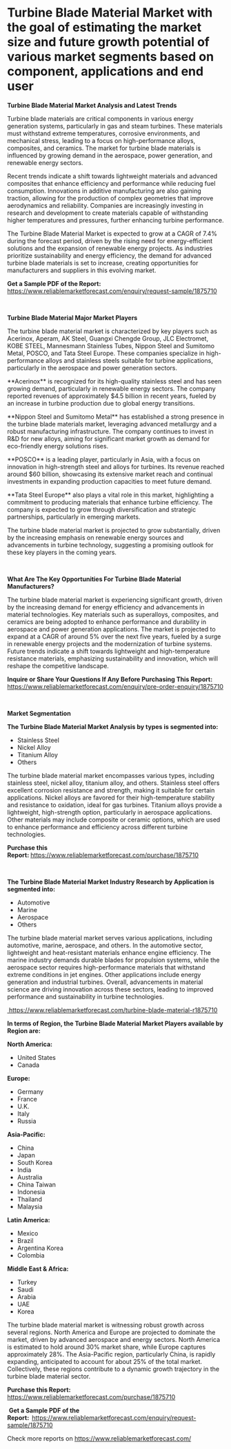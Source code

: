 <p><h1>Turbine Blade Material Market with the goal of estimating the market size and future growth potential of various market segments based on component, applications and end user</h1></p><p><strong>Turbine Blade Material Market Analysis and Latest Trends</strong></p>
<p><p>Turbine blade materials are critical components in various energy generation systems, particularly in gas and steam turbines. These materials must withstand extreme temperatures, corrosive environments, and mechanical stress, leading to a focus on high-performance alloys, composites, and ceramics. The market for turbine blade materials is influenced by growing demand in the aerospace, power generation, and renewable energy sectors.</p><p>Recent trends indicate a shift towards lightweight materials and advanced composites that enhance efficiency and performance while reducing fuel consumption. Innovations in additive manufacturing are also gaining traction, allowing for the production of complex geometries that improve aerodynamics and reliability. Companies are increasingly investing in research and development to create materials capable of withstanding higher temperatures and pressures, further enhancing turbine performance.</p><p>The Turbine Blade Material Market is expected to grow at a CAGR of 7.4% during the forecast period, driven by the rising need for energy-efficient solutions and the expansion of renewable energy projects. As industries prioritize sustainability and energy efficiency, the demand for advanced turbine blade materials is set to increase, creating opportunities for manufacturers and suppliers in this evolving market.</p></p>
<p><strong>Get a Sample PDF of the Report:&nbsp;</strong> <a href="https://www.reliablemarketforecast.com/enquiry/request-sample/1875710?utm_campaign=2188&utm_medium=2&utm_source=Github&utm_content=ia&utm_term=30012025&utm_id=turbine-blade-material">https://www.reliablemarketforecast.com/enquiry/request-sample/1875710</a></p>
<p>&nbsp;</p>
<p><strong>Turbine Blade Material Major Market Players</strong></p>
<p><p>The turbine blade material market is characterized by key players such as Acerinox, Aperam, AK Steel, Guangxi Chengde Group, JLC Electromet, KOBE STEEL, Mannesmann Stainless Tubes, Nippon Steel and Sumitomo Metal, POSCO, and Tata Steel Europe. These companies specialize in high-performance alloys and stainless steels suitable for turbine applications, particularly in the aerospace and power generation sectors.</p><p>**Acerinox** is recognized for its high-quality stainless steel and has seen growing demand, particularly in renewable energy sectors. The company reported revenues of approximately $4.5 billion in recent years, fueled by an increase in turbine production due to global energy transitions.</p><p>**Nippon Steel and Sumitomo Metal** has established a strong presence in the turbine blade materials market, leveraging advanced metallurgy and a robust manufacturing infrastructure. The company continues to invest in R&D for new alloys, aiming for significant market growth as demand for eco-friendly energy solutions rises.</p><p>**POSCO** is a leading player, particularly in Asia, with a focus on innovation in high-strength steel and alloys for turbines. Its revenue reached around $60 billion, showcasing its extensive market reach and continual investments in expanding production capacities to meet future demand.</p><p>**Tata Steel Europe** also plays a vital role in this market, highlighting a commitment to producing materials that enhance turbine efficiency. The company is expected to grow through diversification and strategic partnerships, particularly in emerging markets.</p><p>The turbine blade material market is projected to grow substantially, driven by the increasing emphasis on renewable energy sources and advancements in turbine technology, suggesting a promising outlook for these key players in the coming years.</p></p>
<p>&nbsp;</p>
<p><strong>What Are The Key Opportunities For Turbine Blade Material Manufacturers?</strong></p>
<p><p>The turbine blade material market is experiencing significant growth, driven by the increasing demand for energy efficiency and advancements in material technologies. Key materials such as superalloys, composites, and ceramics are being adopted to enhance performance and durability in aerospace and power generation applications. The market is projected to expand at a CAGR of around 5% over the next five years, fueled by a surge in renewable energy projects and the modernization of turbine systems. Future trends indicate a shift towards lightweight and high-temperature resistance materials, emphasizing sustainability and innovation, which will reshape the competitive landscape.</p></p>
<p><strong>Inquire or Share Your Questions If Any Before Purchasing This Report:</strong> <a href="https://www.reliablemarketforecast.com/enquiry/pre-order-enquiry/1875710?utm_campaign=2188&utm_medium=2&utm_source=Github&utm_content=ia&utm_term=30012025&utm_id=turbine-blade-material">https://www.reliablemarketforecast.com/enquiry/pre-order-enquiry/1875710</a></p>
<p>&nbsp;</p>
<p><strong>Market Segmentation</strong></p>
<p><strong>The Turbine Blade Material Market Analysis by types is segmented into:</strong></p>
<p><ul><li>Stainless Steel</li><li>Nickel Alloy</li><li>Titanium Alloy</li><li>Others</li></ul></p>
<p><p>The turbine blade material market encompasses various types, including stainless steel, nickel alloy, titanium alloy, and others. Stainless steel offers excellent corrosion resistance and strength, making it suitable for certain applications. Nickel alloys are favored for their high-temperature stability and resistance to oxidation, ideal for gas turbines. Titanium alloys provide a lightweight, high-strength option, particularly in aerospace applications. Other materials may include composite or ceramic options, which are used to enhance performance and efficiency across different turbine technologies.</p></p>
<p><strong>Purchase this Report:&nbsp;</strong><a href="https://www.reliablemarketforecast.com/purchase/1875710?utm_campaign=2188&utm_medium=2&utm_source=Github&utm_content=ia&utm_term=30012025&utm_id=turbine-blade-material">https://www.reliablemarketforecast.com/purchase/1875710</a></p>
<p>&nbsp;</p>
<p><strong>The Turbine Blade Material Market Industry Research by Application is segmented into:</strong></p>
<p><ul><li>Automotive</li><li>Marine</li><li>Aerospace</li><li>Others</li></ul></p>
<p><p>The turbine blade material market serves various applications, including automotive, marine, aerospace, and others. In the automotive sector, lightweight and heat-resistant materials enhance engine efficiency. The marine industry demands durable blades for propulsion systems, while the aerospace sector requires high-performance materials that withstand extreme conditions in jet engines. Other applications include energy generation and industrial turbines. Overall, advancements in material science are driving innovation across these sectors, leading to improved performance and sustainability in turbine technologies.</p></p>
<p><a href="https://www.reliablemarketforecast.com/turbine-blade-material-r1875710?utm_campaign=2188&utm_medium=2&utm_source=Github&utm_content=ia&utm_term=30012025&utm_id=turbine-blade-material">&nbsp;https://www.reliablemarketforecast.com/turbine-blade-material-r1875710</a></p>
<p><strong>In terms of Region, the Turbine Blade Material Market Players available by Region are:</strong></p>
<p>
    <p> <strong> North America: </strong>
        <ul>
            <li>United States</li>
            <li>Canada</li>
        </ul>
        </p> 
    <p> <strong> Europe: </strong>
        <ul>
            <li>Germany</li>
            <li>France</li>
            <li>U.K.</li>
            <li>Italy</li>
            <li>Russia</li>
        </ul>
        </p> 
    <p> <strong> Asia-Pacific: </strong>
        <ul>
            <li>China</li>
            <li>Japan</li>
            <li>South Korea</li>
            <li>India</li>
            <li>Australia</li>
            <li>China Taiwan</li>
            <li>Indonesia</li>
            <li>Thailand</li>
            <li>Malaysia</li>
        </ul>
        </p> 
    <p> <strong> Latin America: </strong>
        <ul>
            <li>Mexico</li>
            <li>Brazil</li>
            <li>Argentina Korea</li>
            <li>Colombia</li>
        </ul>
        </p> 
    <p> <strong> Middle East & Africa: </strong>
        <ul>
            <li>Turkey</li>
            <li>Saudi</li>
            <li>Arabia</li>
            <li>UAE</li>
            <li>Korea</li>
        </ul>
    </p>
    </p>
<p><p>The turbine blade material market is witnessing robust growth across several regions. North America and Europe are projected to dominate the market, driven by advanced aerospace and energy sectors. North America is estimated to hold around 30% market share, while Europe captures approximately 28%. The Asia-Pacific region, particularly China, is rapidly expanding, anticipated to account for about 25% of the total market. Collectively, these regions contribute to a dynamic growth trajectory in the turbine blade material sector.</p></p>
<p><strong>Purchase this Report: </strong><a href="https://www.reliablemarketforecast.com/purchase/1875710?utm_campaign=2188&utm_medium=2&utm_source=Github&utm_content=ia&utm_term=30012025&utm_id=turbine-blade-material">https://www.reliablemarketforecast.com/purchase/1875710</a></p>
<p>&nbsp;<strong>Get a Sample PDF of the Report:&nbsp;&nbsp;</strong><a href="https://www.reliablemarketforecast.com/enquiry/request-sample/1875710?utm_campaign=2188&utm_medium=2&utm_source=Github&utm_content=ia&utm_term=30012025&utm_id=turbine-blade-material">https://www.reliablemarketforecast.com/enquiry/request-sample/1875710</a></p>
<p><strong></strong></p>
<p>Check more reports on <a href="https://www.reliablemarketforecast.com/?utm_campaign=2188&utm_medium=2&utm_source=Github&utm_content=ia&utm_term=30012025&utm_id=turbine-blade-material">https://www.reliablemarketforecast.com/</a></p>